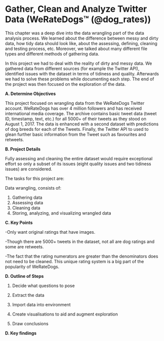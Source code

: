 
# Gather, Clean and Analyze Twitter Data (WeRateDogs™ (@dog_rates))

This chapter was a deep dive into the data wrangling part of the data analysis process. We learned about the difference between messy and dirty data, how tidy data should look like, about the assessing, defining, cleaning and testing process, etc. Moreover, we talked about many different file types and different methods of gathering data.

In this project we had to deal with the reality of dirty and messy data. We gathered data from different sources (for example the Twitter API), identified issues with the dataset in terms of tidiness and quality. Afterwards we had to solve these problems while documenting each step. The end of the project was then focused on the exploration of the data.

 **A. Determine Objectives**

This project focused on wrangling data from the WeRateDogs Twitter account. WeRateDogs has over 4 million followers and has received international media coverage. 
The archive contains basic tweet data (tweet ID, timestamp, text, etc.) for all 5000+ of their tweets as they stood on August 1, 2017. The data is enhanced with a second dataset with predictions of dog breeds for each of the Tweets. Finally, the Twitter API to used to glean further basic information from the Tweet such as favourites and retweets. 

**B. Project Details**

Fully assessing and cleaning the entire dataset would require exceptional effort so only a subset of its issues (eight quality issues and two tidiness issues) are considered.


The tasks for this project are:


Data wrangling, consists of:
1. Gathering data
2. Assessing data
3. Cleaning data
4. Storing, analyzing, and visualizing wrangled data

**C. Key Points**

-Only want original ratings that have images. 

-Though there are 5000+ tweets in the dataset, not all are dog ratings and some are retweets.

-The fact that the rating numerators are greater than the denominators does not need to be cleaned. This unique rating system is a big part of the popularity of WeRateDogs.

**D. Outline of Steps** 

1. Decide what questions to pose

2. Extract the data  

3. Import data into environment  

4. Create visualisations to aid and augment exploration 

5. Draw conclusions


**D. Key findings** 
